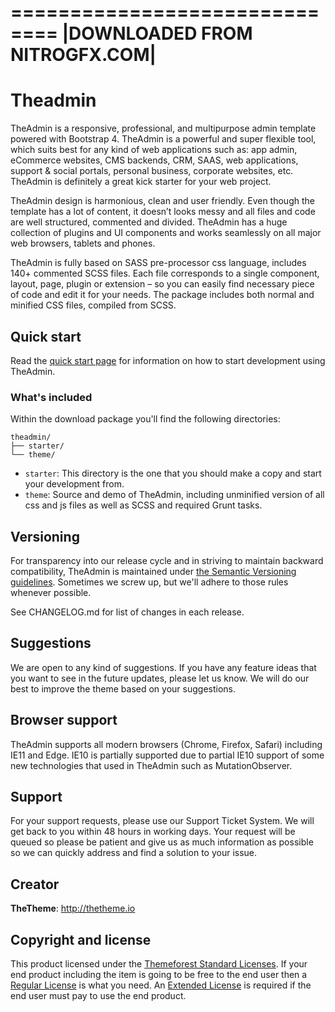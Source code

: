==============================
|DOWNLOADED FROM NITROGFX.COM|
==============================

# Theadmin

TheAdmin is a responsive, professional, and multipurpose admin template powered with Bootstrap 4. TheAdmin is a powerful and super flexible tool, which suits best for any kind of web applications such as: app admin, eCommerce websites, CMS backends, CRM, SAAS, web applications, support & social portals, personal business, corporate websites, etc. TheAdmin is definitely a great kick starter for your web project.

TheAdmin design is harmonious, clean and user friendly. Even though the template has a lot of content, it doesn’t looks messy and all files and code are well structured, commented and divided. TheAdmin has a huge collection of plugins and UI components and works seamlessly on all major web browsers, tablets and phones.

TheAdmin is fully based on SASS pre-processor css language, includes 140+ commented SCSS files. Each file corresponds to a single component, layout, page, plugin or extension – so you can easily find necessary piece of code and edit it for your needs. The package includes both normal and minified CSS files, compiled from SCSS.

## Quick start

Read the [quick start page](http://thetheme.io/theadmin/help/article-quick-start.html) for information on how to start development using TheAdmin.

### What's included

Within the download package you'll find the following directories:

```
theadmin/
├── starter/
└── theme/
```

- `starter`: This directory is the one that you should make a copy and start your development from.
- `theme`: Source and demo of TheAdmin, including unminified version of all css and js files as well as SCSS and required Grunt tasks.

## Versioning

For transparency into our release cycle and in striving to maintain backward compatibility, TheAdmin is maintained under [the Semantic Versioning guidelines](http://semver.org/). Sometimes we screw up, but we'll adhere to those rules whenever possible.

See CHANGELOG.md for list of changes in each release.

## Suggestions

We are open to any kind of suggestions. If you have any feature ideas that you want to see in the future updates, please let us know. We will do our best to improve the theme based on your suggestions.

## Browser support

TheAdmin supports all modern browsers (Chrome, Firefox, Safari) including IE11 and Edge.
IE10 is partially supported due to partial IE10 support of some new technologies that used in TheAdmin such as MutationObserver.

## Support

For your support requests, please use our Support Ticket System. We will get back to you within 48 hours in working days. Your request will be queued so please be patient and give us as much information as possible so we can quickly address and find a solution to your issue.

## Creator

**TheTheme**: <http://thetheme.io>

## Copyright and license

This product licensed under the [Themeforest Standard Licenses](https://themeforest.net/licenses/standard). If your end product including the item is going to be free to the end user then a [Regular License](https://themeforest.net/licenses/terms/regular) is what you need. An [Extended License](https://themeforest.net/licenses/terms/extended) is required if the end user must pay to use the end product.
